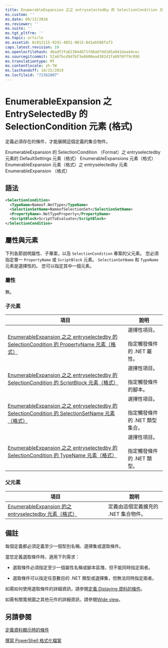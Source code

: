 ```yaml
---
title: EnumerableExpansion 之之 entryselectedby 的 SelectionCondition 元素（格式） |Microsoft Docs
ms.custom: ''
ms.date: 09/13/2016
ms.reviewer: ''
ms.suite: ''
ms.tgt_pltfrm: ''
ms.topic: article
ms.assetid: 8c012115-9241-4851-9015-841eb508faf3
caps.latest.revision: 10
ms.openlocfilehash: d6adf2fa62384d671fd6a07dd185a941daa44cec
ms.sourcegitcommit: 52a67bcd9d7bf3e8600ea4302d1fa8970ff9c998
ms.translationtype: MT
ms.contentlocale: zh-TW
ms.lasthandoff: 10/15/2019
ms.locfileid: "72362007"
---
```

# <a name="selectioncondition-element-for-entryselectedby-for-enumerableexpansion-format"></a>EnumerableExpansion 之 EntrySelectedBy 的 SelectionCondition 元素 (格式)

定義必須存在的條件，才能展開這個定義的集合物件。

EnumerableExpansion 的 SelectionCondition （Format）之 entryselectedby 元素的 DefaultSettings 元素（格式） EnumerableExpansions 元素（格式） EnumerableExpansion 元素（格式）之 entryselectedby 元素EnumerableExpansion （格式）

## <a name="syntax"></a>語法

```xml
<SelectionCondition>
  <TypeName>Nameof.NetType</TypeName>
  <SelectionSetName>NameofSelectionSet</SelectionSetName>
  <PropertyName>.NetTypeProperty</PropertyName>
  <ScriptBlock>ScriptToEvaluate</ScriptBlock>
</SelectionCondition>
```

## <a name="attributes-and-elements"></a>屬性與元素

下列各節說明屬性、子專案，以及 `SelectionCondition` 專案的父元素。 您必須指定單一 `PropertyName` 或 `ScriptBlock` 元素。 `SelectionSetName` 和 `TypeName` 元素是選擇性的。 您可以指定其中一個元素。

### <a name="attributes"></a>屬性

無。

### <a name="child-elements"></a>子元素

|項目|說明|
|-------------|-----------------|
|[EnumerableExpansion 之之 entryselectedby 的 SelectionCondition 的 PropertyName 元素（格式）](./propertyname-element-for-selectioncondition-for-entryselectedby-for-enumerableexpansion-format.md)|選擇性項目。<br /><br /> 指定觸發條件的 .NET 屬性。|
|[EnumerableExpansion 之之 entryselectedby 的 SelectionCondition 的 ScriptBlock 元素（格式）](./scriptblock-element-for-selectioncondition-for-entryselectedby-for-enumerableexpansion-format.md)|選擇性項目。<br /><br /> 指定觸發條件的腳本。|
|[EnumerableExpansion 之之 entryselectedby 的 SelectionCondition 的 SelectionSetName 元素（格式）](./selectionsetname-element-for-selectioncondition-for-entryselectedby-for-enumerableexpansion-format.md)|選擇性項目。<br /><br /> 指定觸發條件的 .NET 類型集合。|
|[EnumerableExpansion 之之 entryselectedby 的 SelectionCondition 的 TypeName 元素（格式）](./typename-element-for-selectioncondition-for-entryselectedby-for-enumerableexpansion-format.md)|選擇性項目。<br /><br /> 指定觸發條件的 .NET 類型。|

### <a name="parent-elements"></a>父元素

|項目|說明|
|-------------|-----------------|
|[EnumerableExpansion 的之 entryselectedby 元素（格式）](./entryselectedby-element-for-enumerableexpansion-format.md)|定義由這個定義擴充的 .NET 集合物件。|

## <a name="remarks"></a>備註

每個定義都必須定義至少一個型別名稱、選擇集或選取條件。

當您定義選取條件時，適用下列需求：

- 選取條件必須指定至少一個屬性名稱或腳本區塊，但不能同時指定兩者。

- 選取條件可以指定任意數目的 .NET 類型或選擇集，但無法同時指定兩者。

如需如何使用選取條件的詳細資訊，請參閱[定義 Diplaying 資料的條件](./defining-conditions-for-displaying-data.md)。

如需有關寬視圖之其他元件的詳細資訊，請參閱[Wide view](./creating-a-wide-view.md)。

## <a name="see-also"></a>另請參閱

[定義資料顯示時的條件](./defining-conditions-for-displaying-data.md)

[撰寫 PowerShell 格式化檔案](./writing-a-powershell-formatting-file.md)
